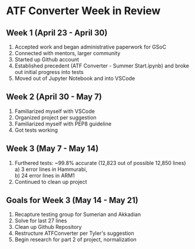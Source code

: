 # ATF Converter Week in Review

## Week 1 (April 23 - April 30)

1) Accepted work and began administrative paperwork for GSoC
2) Connected with mentors, larger community
3) Started up Github account
4) Established precedent (ATF Converter - Summer Start.ipynb) and broke out initial progress into tests
5) Moved out of Jupyter Notebook and into VSCode

## Week 2 (April 30 - May 7)

1) Familiarized myself with VSCode
2) Organized project per suggestion
3) Familiarized myself with PEP8 guideline
4) Got tests working

## Week 3 (May 7 - May 14)

1) Furthered tests: ~99.8% accurate (12,823 out of possible 12,850 lines) \
    a) 3 error lines in Hammurabi, \
    b) 24 error lines in ARM1 
2) Continued to clean up project

## Goals for Week 3 (May 14 - May 21)

1) Recapture testing group for Sumerian and Akkadian
2) Solve for last 27 lines
3) Clean up Github Repository
4) Restructure ATFConverter per Tyler's suggestion
5) Begin research for part 2 of project, normalization